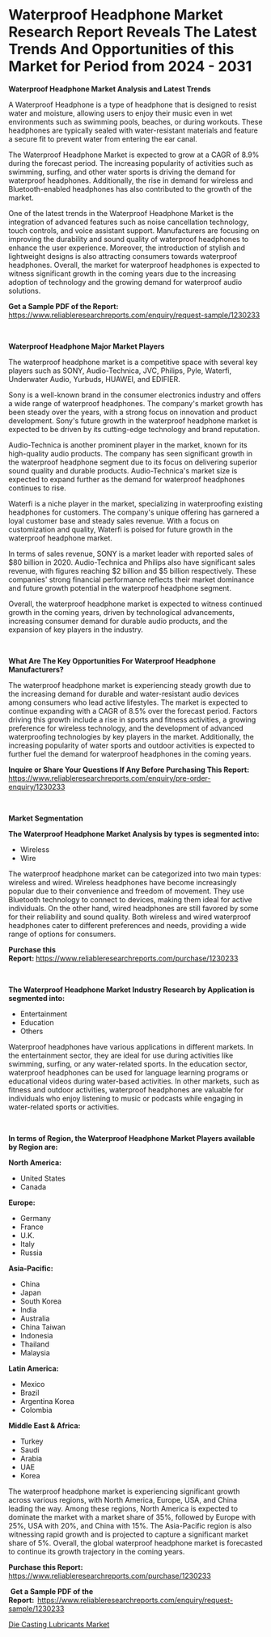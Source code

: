 <p><h1>Waterproof Headphone Market Research Report Reveals The Latest Trends And Opportunities of this Market for Period from 2024 - 2031</h1></p><p><strong>Waterproof Headphone Market Analysis and Latest Trends</strong></p>
<p><p>A Waterproof Headphone is a type of headphone that is designed to resist water and moisture, allowing users to enjoy their music even in wet environments such as swimming pools, beaches, or during workouts. These headphones are typically sealed with water-resistant materials and feature a secure fit to prevent water from entering the ear canal.</p><p>The Waterproof Headphone Market is expected to grow at a CAGR of 8.9% during the forecast period. The increasing popularity of activities such as swimming, surfing, and other water sports is driving the demand for waterproof headphones. Additionally, the rise in demand for wireless and Bluetooth-enabled headphones has also contributed to the growth of the market.</p><p>One of the latest trends in the Waterproof Headphone Market is the integration of advanced features such as noise cancellation technology, touch controls, and voice assistant support. Manufacturers are focusing on improving the durability and sound quality of waterproof headphones to enhance the user experience. Moreover, the introduction of stylish and lightweight designs is also attracting consumers towards waterproof headphones. Overall, the market for waterproof headphones is expected to witness significant growth in the coming years due to the increasing adoption of technology and the growing demand for waterproof audio solutions.</p></p>
<p><strong>Get a Sample PDF of the Report:&nbsp;</strong> <a href="https://www.reliableresearchreports.com/enquiry/request-sample/1230233">https://www.reliableresearchreports.com/enquiry/request-sample/1230233</a></p>
<p>&nbsp;</p>
<p><strong>Waterproof Headphone Major Market Players</strong></p>
<p><p>The waterproof headphone market is a competitive space with several key players such as SONY, Audio-Technica, JVC, Philips, Pyle, Waterfi, Underwater Audio, Yurbuds, HUAWEI, and EDIFIER. </p><p>Sony is a well-known brand in the consumer electronics industry and offers a wide range of waterproof headphones. The company's market growth has been steady over the years, with a strong focus on innovation and product development. Sony's future growth in the waterproof headphone market is expected to be driven by its cutting-edge technology and brand reputation.</p><p>Audio-Technica is another prominent player in the market, known for its high-quality audio products. The company has seen significant growth in the waterproof headphone segment due to its focus on delivering superior sound quality and durable products. Audio-Technica's market size is expected to expand further as the demand for waterproof headphones continues to rise.</p><p>Waterfi is a niche player in the market, specializing in waterproofing existing headphones for customers. The company's unique offering has garnered a loyal customer base and steady sales revenue. With a focus on customization and quality, Waterfi is poised for future growth in the waterproof headphone market.</p><p>In terms of sales revenue, SONY is a market leader with reported sales of $80 billion in 2020. Audio-Technica and Philips also have significant sales revenue, with figures reaching $2 billion and $5 billion respectively. These companies' strong financial performance reflects their market dominance and future growth potential in the waterproof headphone segment. </p><p>Overall, the waterproof headphone market is expected to witness continued growth in the coming years, driven by technological advancements, increasing consumer demand for durable audio products, and the expansion of key players in the industry.</p></p>
<p>&nbsp;</p>
<p><strong>What Are The Key Opportunities For Waterproof Headphone Manufacturers?</strong></p>
<p><p>The waterproof headphone market is experiencing steady growth due to the increasing demand for durable and water-resistant audio devices among consumers who lead active lifestyles. The market is expected to continue expanding with a CAGR of 8.5% over the forecast period. Factors driving this growth include a rise in sports and fitness activities, a growing preference for wireless technology, and the development of advanced waterproofing technologies by key players in the market. Additionally, the increasing popularity of water sports and outdoor activities is expected to further fuel the demand for waterproof headphones in the coming years.</p></p>
<p><strong>Inquire or Share Your Questions If Any Before Purchasing This Report:</strong> <a href="https://www.reliableresearchreports.com/enquiry/pre-order-enquiry/1230233">https://www.reliableresearchreports.com/enquiry/pre-order-enquiry/1230233</a></p>
<p>&nbsp;</p>
<p><strong>Market Segmentation</strong></p>
<p><strong>The Waterproof Headphone Market Analysis by types is segmented into:</strong></p>
<p><ul><li>Wireless</li><li>Wire</li></ul></p>
<p><p>The waterproof headphone market can be categorized into two main types: wireless and wired. Wireless headphones have become increasingly popular due to their convenience and freedom of movement. They use Bluetooth technology to connect to devices, making them ideal for active individuals. On the other hand, wired headphones are still favored by some for their reliability and sound quality. Both wireless and wired waterproof headphones cater to different preferences and needs, providing a wide range of options for consumers.</p></p>
<p><strong>Purchase this Report:&nbsp;</strong><a href="https://www.reliableresearchreports.com/purchase/1230233">https://www.reliableresearchreports.com/purchase/1230233</a></p>
<p>&nbsp;</p>
<p><strong>The Waterproof Headphone Market Industry Research by Application is segmented into:</strong></p>
<p><ul><li>Entertainment</li><li>Education</li><li>Others</li></ul></p>
<p><p>Waterproof headphones have various applications in different markets. In the entertainment sector, they are ideal for use during activities like swimming, surfing, or any water-related sports. In the education sector, waterproof headphones can be used for language learning programs or educational videos during water-based activities. In other markets, such as fitness and outdoor activities, waterproof headphones are valuable for individuals who enjoy listening to music or podcasts while engaging in water-related sports or activities.</p></p>
<p>&nbsp;</p>
<p><strong>In terms of Region, the Waterproof Headphone Market Players available by Region are:</strong></p>
<p>
    <p> <strong> North America: </strong>
        <ul>
            <li>United States</li>
            <li>Canada</li>
        </ul>
        </p> 
    <p> <strong> Europe: </strong>
        <ul>
            <li>Germany</li>
            <li>France</li>
            <li>U.K.</li>
            <li>Italy</li>
            <li>Russia</li>
        </ul>
        </p> 
    <p> <strong> Asia-Pacific: </strong>
        <ul>
            <li>China</li>
            <li>Japan</li>
            <li>South Korea</li>
            <li>India</li>
            <li>Australia</li>
            <li>China Taiwan</li>
            <li>Indonesia</li>
            <li>Thailand</li>
            <li>Malaysia</li>
        </ul>
        </p> 
    <p> <strong> Latin America: </strong>
        <ul>
            <li>Mexico</li>
            <li>Brazil</li>
            <li>Argentina Korea</li>
            <li>Colombia</li>
        </ul>
        </p> 
    <p> <strong> Middle East & Africa: </strong>
        <ul>
            <li>Turkey</li>
            <li>Saudi</li>
            <li>Arabia</li>
            <li>UAE</li>
            <li>Korea</li>
        </ul>
    </p>
    </p>
<p><p>The waterproof headphone market is experiencing significant growth across various regions, with North America, Europe, USA, and China leading the way. Among these regions, North America is expected to dominate the market with a market share of 35%, followed by Europe with 25%, USA with 20%, and China with 15%. The Asia-Pacific region is also witnessing rapid growth and is projected to capture a significant market share of 5%. Overall, the global waterproof headphone market is forecasted to continue its growth trajectory in the coming years.</p></p>
<p><strong>Purchase this Report: </strong><a href="https://www.reliableresearchreports.com/purchase/1230233">https://www.reliableresearchreports.com/purchase/1230233</a></p>
<p>&nbsp;<strong>Get a Sample PDF of the Report:&nbsp;&nbsp;</strong><a href="https://www.reliableresearchreports.com/enquiry/request-sample/1230233">https://www.reliableresearchreports.com/enquiry/request-sample/1230233</a></p>
<p><strong></strong></p>
<p><p><a href="https://invited-way-688.notion.site/Die-Casting-Lubricants-Market-Centers-on-Aspects-such-as-Market-Growth-Market-Share-Market-Opportu-bd8c168952ba467e9f35f64d6a42fbdc">Die Casting Lubricants Market</a></p></p>